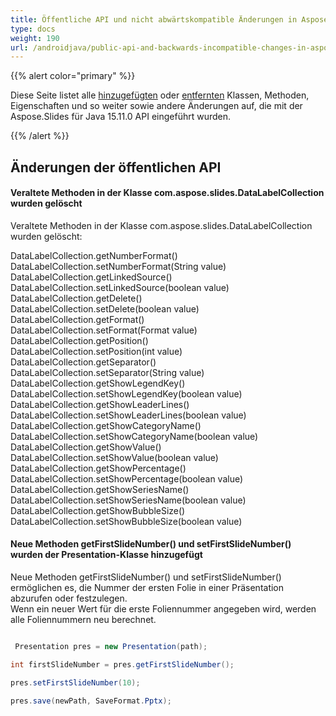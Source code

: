 ```yaml
---
title: Öffentliche API und nicht abwärtskompatible Änderungen in Aspose.Slides für Java 15.11.0
type: docs
weight: 190
url: /androidjava/public-api-and-backwards-incompatible-changes-in-aspose-slides-for-java-15-11-0/
---
```


{{% alert color="primary" %}} 

Diese Seite listet alle [hinzugefügten](/slides/androidjava/public-api-and-backwards-incompatible-changes-in-aspose-slides-for-java-15-11-0/) oder [entfernten](/slides/androidjava/public-api-and-backwards-incompatible-changes-in-aspose-slides-for-java-15-11-0/) Klassen, Methoden, Eigenschaften und so weiter sowie andere Änderungen auf, die mit der Aspose.Slides für Java 15.11.0 API eingeführt wurden.

{{% /alert %}} 
## **Änderungen der öffentlichen API**
#### **Veraltete Methoden in der Klasse com.aspose.slides.DataLabelCollection wurden gelöscht**
Veraltete Methoden in der Klasse com.aspose.slides.DataLabelCollection wurden gelöscht:

DataLabelCollection.getNumberFormat()  
DataLabelCollection.setNumberFormat(String value)  
DataLabelCollection.getLinkedSource()  
DataLabelCollection.setLinkedSource(boolean value)  
DataLabelCollection.getDelete()  
DataLabelCollection.setDelete(boolean value)  
DataLabelCollection.getFormat()  
DataLabelCollection.setFormat(Format value)  
DataLabelCollection.getPosition()  
DataLabelCollection.setPosition(int value)  
DataLabelCollection.getSeparator()  
DataLabelCollection.setSeparator(String value)  
DataLabelCollection.getShowLegendKey()  
DataLabelCollection.setShowLegendKey(boolean value)  
DataLabelCollection.getShowLeaderLines()  
DataLabelCollection.setShowLeaderLines(boolean value)  
DataLabelCollection.getShowCategoryName()  
DataLabelCollection.setShowCategoryName(boolean value)  
DataLabelCollection.getShowValue()  
DataLabelCollection.setShowValue(boolean value)  
DataLabelCollection.getShowPercentage()  
DataLabelCollection.setShowPercentage(boolean value)  
DataLabelCollection.getShowSeriesName()  
DataLabelCollection.setShowSeriesName(boolean value)  
DataLabelCollection.getShowBubbleSize()  
DataLabelCollection.setShowBubbleSize(boolean value)  


#### **Neue Methoden getFirstSlideNumber() und setFirstSlideNumber() wurden der Presentation-Klasse hinzugefügt**
Neue Methoden getFirstSlideNumber() und setFirstSlideNumber() ermöglichen es, die Nummer der ersten Folie in einer Präsentation abzurufen oder festzulegen.  
Wenn ein neuer Wert für die erste Foliennummer angegeben wird, werden alle Foliennummern neu berechnet.

``` java

 Presentation pres = new Presentation(path);

int firstSlideNumber = pres.getFirstSlideNumber();

pres.setFirstSlideNumber(10);

pres.save(newPath, SaveFormat.Pptx);

```